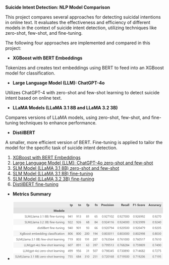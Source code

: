 **Suicide Intent Detection: NLP Model Comparison**

This project compares several approaches for detecting suicidal intentions in online text. It evaluates the effectiveness and efficiency of different models in the context of suicide intent detection, utilizing techniques like zero-shot, few-shot, and fine-tuning.

The following four approaches are implemented and compared in this project:

* **XGBoost with BERT Embeddings**
  
Tokenizes and creates text embeddings using BERT to feed into an XGBoost model for classification.

* **Large Language Model (LLM): ChatGPT-4o**
  
Utilizes ChatGPT-4 with zero-shot and few-shot learning to detect suicide intent based on online text.

* **LLaMA Models (LLaMA 3.1 8B and LLaMA 3.2 3B)**
  
Compares versions of LLaMA models, using zero-shot, few-shot, and fine-tuning techniques to enhance performance.

* **DistilBERT**
  
A smaller, more efficient version of BERT. Fine-tuning is applied to tailor the model for the specific task of suicide intent detection.


1. [XGBoost with BERT Embeddings](ml_clasical_v1.ipynb)
2. [Large Language Model (LLM): ChatGPT-4o zero-shot and few-shot](test_model_gpt4.ipynb)
3. [SLM Model (LLaMA 3.1 8B) zero-shot and few-shot](Llama_3_1_zero_few_shot.ipynb)
4. [SLM Model (LLaMA 3.1 8B) fine-tuning](Fine_tuning_Llama_3_1_v3.ipynb)
5. [SLM Model (LLaMA 3.2 3B) fine-tuning](Fine_tuning_Llama_3_2_v2.ipynb)
6. [DistilBERT fine-tuning](Fine_tune_bert.ipynb)

* **Metrics Summary**

* ![Diagrama de flujo](data/comparacion.png)

